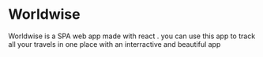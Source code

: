 # Worldwise

Worldwise is a SPA web app made with react .
you can use this app to track all your travels in one place with an interractive and beautiful app
